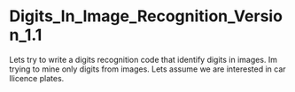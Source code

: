 # Digits_In_Image_Recognition_Version_1.1
Lets try to write a digits recognition code that identify digits in images.
Im trying to mine only digits from images. Lets assume we are interested in car llicence plates.
